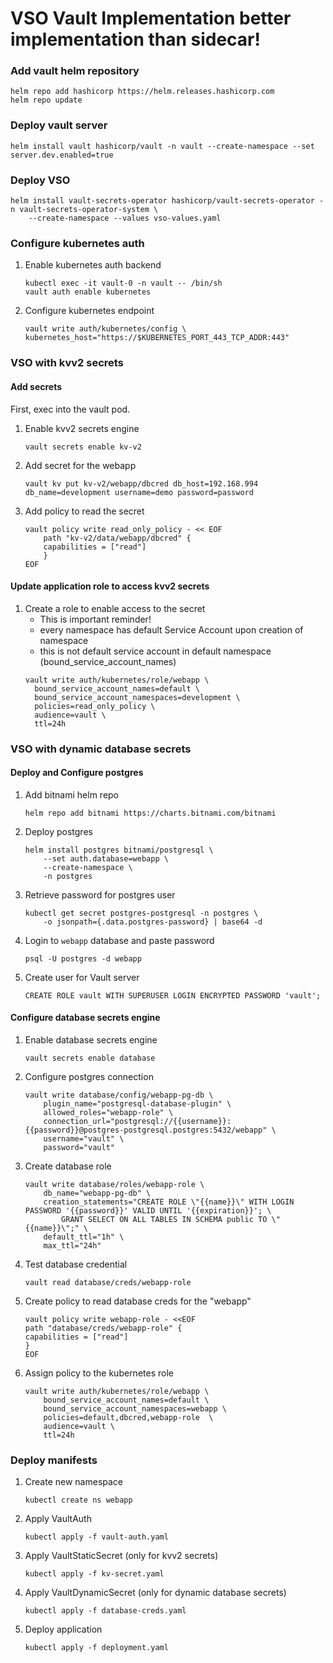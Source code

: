 # VSO Vault Implementation better implementation than sidecar!

### Add vault helm repository
```
helm repo add hashicorp https://helm.releases.hashicorp.com
helm repo update
```

### Deploy vault server
```
helm install vault hashicorp/vault -n vault --create-namespace --set server.dev.enabled=true
```
### Deploy VSO
```
helm install vault-secrets-operator hashicorp/vault-secrets-operator -n vault-secrets-operator-system \
    --create-namespace --values vso-values.yaml
```

### Configure kubernetes auth

1. Enable kubernetes auth backend
    ```
    kubectl exec -it vault-0 -n vault -- /bin/sh
    vault auth enable kubernetes
    ```
2. Configure kubernetes endpoint
    ```
    vault write auth/kubernetes/config \
    kubernetes_host="https://$KUBERNETES_PORT_443_TCP_ADDR:443"
    ```

### VSO with kvv2 secrets

#### Add secrets
First, exec into the vault pod.
1. Enable kvv2 secrets engine
    ```
    vault secrets enable kv-v2
    ```
2. Add secret for the webapp
    ```
    vault kv put kv-v2/webapp/dbcred db_host=192.168.994 db_name=development username=demo password=password
    ```
3. Add policy to read the secret
    ```
    vault policy write read_only_policy - << EOF
        path "kv-v2/data/webapp/dbcred" {
        capabilities = ["read"]
        }
    EOF
    ```

#### Update application role to access kvv2 secrets

1. Create a role to enable access to the secret
   *  This is important reminder!
   *  every namespace has default Service Account upon creation of namespace
   *  this is not default service account in default namespace (bound_service_account_names)
    ```
    vault write auth/kubernetes/role/webapp \
      bound_service_account_names=default \
      bound_service_account_namespaces=development \
      policies=read_only_policy \
      audience=vault \
      ttl=24h
    ```

### VSO with dynamic database secrets

#### Deploy and Configure postgres
1. Add bitnami helm repo
    ```
    helm repo add bitnami https://charts.bitnami.com/bitnami
    ```

2. Deploy postgres
    ```
    helm install postgres bitnami/postgresql \
        --set auth.database=webapp \
        --create-namespace \
        -n postgres
    ```
3. Retrieve password for postgres user
    ```
    kubectl get secret postgres-postgresql -n postgres \
        -o jsonpath={.data.postgres-password} | base64 -d
    ```

4. Login to `webapp` database and paste password
    ```
    psql -U postgres -d webapp
    ```
5. Create user for Vault server
    ```
    CREATE ROLE vault WITH SUPERUSER LOGIN ENCRYPTED PASSWORD 'vault';
    ```

#### Configure database secrets engine
1. Enable database secrets engine
    ```
    vault secrets enable database
    ```
2. Configure postgres connection
    ```
    vault write database/config/webapp-pg-db \
        plugin_name="postgresql-database-plugin" \
        allowed_roles="webapp-role" \
        connection_url="postgresql://{{username}}:{{password}}@postgres-postgresql.postgres:5432/webapp" \
        username="vault" \
        password="vault"
    ```
3. Create database role
    ```
    vault write database/roles/webapp-role \
        db_name="webapp-pg-db" \
        creation_statements="CREATE ROLE \"{{name}}\" WITH LOGIN PASSWORD '{{password}}' VALID UNTIL '{{expiration}}'; \
            GRANT SELECT ON ALL TABLES IN SCHEMA public TO \"{{name}}\";" \
        default_ttl="1h" \
        max_ttl="24h"
    ```
4. Test database credential
    ```
    vault read database/creds/webapp-role
    ```
5. Create policy to read database creds for the "webapp"
    ```
    vault policy write webapp-role - <<EOF
    path "database/creds/webapp-role" {
    capabilities = ["read"]
    }
    EOF
    ```
6. Assign policy to the kubernetes role
    ```
    vault write auth/kubernetes/role/webapp \
        bound_service_account_names=default \
        bound_service_account_namespaces=webapp \
        policies=default,dbcred,webapp-role  \
        audience=vault \
        ttl=24h
    ```

### Deploy manifests
1. Create new namespace
    ```
    kubectl create ns webapp
    ```
2. Apply VaultAuth
    ```
    kubectl apply -f vault-auth.yaml
    ```
3. Apply VaultStaticSecret (only for kvv2 secrets)
    ```
    kubectl apply -f kv-secret.yaml
    ```
4. Apply VaultDynamicSecret (only for dynamic database secrets)
    ```
    kubectl apply -f database-creds.yaml
    ```
5. Deploy application
    ```
    kubectl apply -f deployment.yaml
    ```
